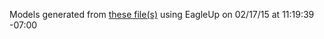 Models generated from [these file(s)](http://raw.github.com/sparkfun/ProtoSnap-Pro_Mini/1ca4837bf325e13b5f9f1b466e652b5cbb911a94/Hardware/ProtoSnap-v14a.brd) using EagleUp on 02/17/15 at 11:19:39 -07:00
